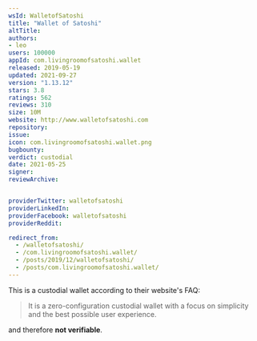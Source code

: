 ```yaml
---
wsId: WalletofSatoshi
title: "Wallet of Satoshi"
altTitle: 
authors:
- leo
users: 100000
appId: com.livingroomofsatoshi.wallet
released: 2019-05-19
updated: 2021-09-27
version: "1.13.12"
stars: 3.8
ratings: 562
reviews: 310
size: 10M
website: http://www.walletofsatoshi.com
repository: 
issue: 
icon: com.livingroomofsatoshi.wallet.png
bugbounty: 
verdict: custodial
date: 2021-05-25
signer: 
reviewArchive:


providerTwitter: walletofsatoshi
providerLinkedIn: 
providerFacebook: walletofsatoshi
providerReddit: 

redirect_from:
  - /walletofsatoshi/
  - /com.livingroomofsatoshi.wallet/
  - /posts/2019/12/walletofsatoshi/
  - /posts/com.livingroomofsatoshi.wallet/
---
```



This is a custodial wallet according to their website's FAQ:

> It is a zero-configuration custodial wallet with a focus on simplicity and the
  best possible user experience.

and therefore **not verifiable**.

